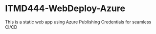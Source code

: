 # ITMD444-WebDeploy-Azure
 This is a static web app using Azure Publishing Credentials for seamless CI/CD
